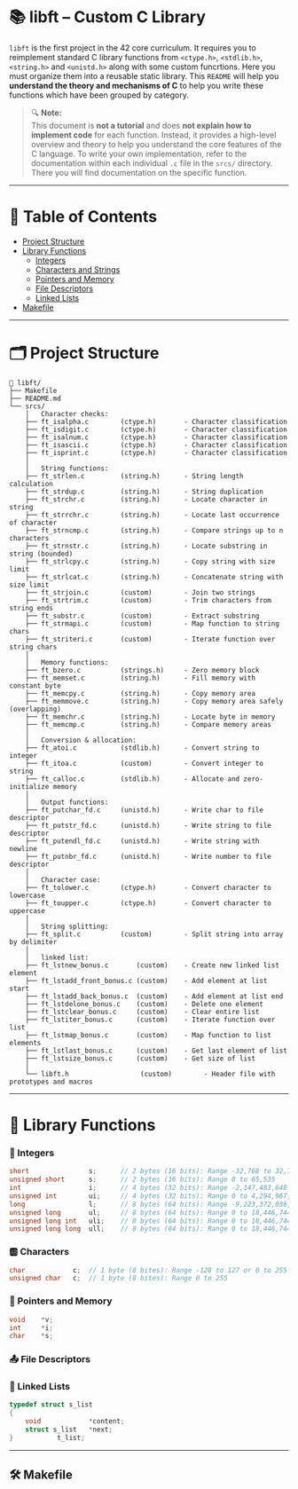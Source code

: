 # 📚 libft – Custom C Library
`libft` is the first project in the 42 core curriculum. It requires you to reimplement standard C library functions from `<ctype.h>`, `<stdlib.h>`, `<string.h>` and `<unistd.h>` along with some custom funcrtions. Here you must organize them into a reusable static library. This `README` will help you **understand the theory and mechanisms of C** to help you write these functions which have been grouped by category.

> 🔍 **Note:**  
This document is **not a tutorial** and does **not explain how to implement code** for each function. Instead, it provides a high-level overview and theory to help you understand the core features of the C language. To write your own implementation, refer to the documentation within each individual `.c` file in the `srcs/` directory. There you will find documentation on the specific function.


---
# 📑 Table of Contents

- [Project Structure](#project-structure)
- [Library Functions](#library-functions)
  - [Integers](#integers)
  - [Characters and Strings](#-characters-and-strings)
  - [Pointers and Memory](#-pointers-and-memory)
  - [File Descriptors](#-file-descriptors)
  - [Linked Lists](#linked-lists)
- [Makefile](#makefile)

--- 
# 🗂 Project Structure

    📁 libft/
    ├── Makefile
    ├── README.md
    └── srcs/
        │   Character checks:
        ├── ft_isalpha.c        (ctype.h)       - Character classification
        ├── ft_isdigit.c        (ctype.h)       - Character classification
        ├── ft_isalnum.c        (ctype.h)       - Character classification
        ├── ft_isascii.c        (ctype.h)       - Character classification
        ├── ft_isprint.c        (ctype.h)       - Character classification
        │
        │   String functions:
        ├── ft_strlen.c         (string.h)      - String length calculation
        ├── ft_strdup.c         (string.h)      - String duplication
        ├── ft_strchr.c         (string.h)      - Locate character in string
        ├── ft_strrchr.c        (string.h)      - Locate last occurrence of character
        ├── ft_strncmp.c        (string.h)      - Compare strings up to n characters
        ├── ft_strnstr.c        (string.h)      - Locate substring in string (bounded)
        ├── ft_strlcpy.c        (string.h)      - Copy string with size limit
        ├── ft_strlcat.c        (string.h)      - Concatenate string with size limit
        ├── ft_strjoin.c        (custom)        - Join two strings
        ├── ft_strtrim.c        (custom)        - Trim characters from string ends
        ├── ft_substr.c         (custom)        - Extract substring
        ├── ft_strmapi.c        (custom)        - Map function to string chars
        ├── ft_striteri.c       (custom)        - Iterate function over string chars
        │
        │   Memory functions:
        ├── ft_bzero.c          (strings.h)     - Zero memory block
        ├── ft_memset.c         (string.h)      - Fill memory with constant byte
        ├── ft_memcpy.c         (string.h)      - Copy memory area
        ├── ft_memmove.c        (string.h)      - Copy memory area safely (overlapping)
        ├── ft_memchr.c         (string.h)      - Locate byte in memory
        ├── ft_memcmp.c         (string.h)      - Compare memory areas
        │
        │   Conversion & allocation:
        ├── ft_atoi.c           (stdlib.h)      - Convert string to integer
        ├── ft_itoa.c           (custom)        - Convert integer to string
        ├── ft_calloc.c         (stdlib.h)      - Allocate and zero-initialize memory
        │
        │   Output functions:
        ├── ft_putchar_fd.c     (unistd.h)      - Write char to file descriptor
        ├── ft_putstr_fd.c      (unistd.h)      - Write string to file descriptor
        ├── ft_putendl_fd.c     (unistd.h)      - Write string with newline
        ├── ft_putnbr_fd.c      (unistd.h)      - Write number to file descriptor
        │
        │   Character case:
        ├── ft_tolower.c        (ctype.h)       - Convert character to lowercase
        ├── ft_toupper.c        (ctype.h)       - Convert character to uppercase
        │
        │   String splitting:
        ├── ft_split.c          (custom)        - Split string into array by delimiter
        │
        │   linked list:
        ├── ft_lstnew_bonus.c       (custom)    - Create new linked list element
        ├── ft_lstadd_front_bonus.c (custom)    - Add element at list start
        ├── ft_lstadd_back_bonus.c  (custom)    - Add element at list end
        ├── ft_lstdelone_bonus.c    (custom)    - Delete one element
        ├── ft_lstclear_bonus.c     (custom)    - Clear entire list
        ├── ft_lstiter_bonus.c      (custom)    - Iterate function over list
        ├── ft_lstmap_bonus.c       (custom)    - Map function to list elements
        ├── ft_lstlast_bonus.c      (custom)    - Get last element of list
        ├── ft_lstsize_bonus.c      (custom)    - Get size of list
        │
        └── libft.h                  (custom)        - Header file with prototypes and macros




---
# 🧰 Library Functions

### 🔢 Integers
```c
short               s;      // 2 bytes (16 bits): Range -32,768 to 32,767
unsigned short      s;      // 2 bytes (16 bits): Range 0 to 65,535
int                 i;      // 4 bytes (32 bits): Range -2,147,483,648 to 2,147,483,647
unsigned int        ui;     // 4 bytes (32 bits): Range 0 to 4,294,967,295
long                l;      // 8 bytes (64 bits): Range -9,223,372,036,854,775,808 to 9,223,372,036,854,775,807
unsigned long       ul;     // 8 bytes (64 bits): Range 0 to 18,446,744,073,709,551,615
unsigned long int   uli;    // 8 bytes (64 bits): Range 0 to 18,446,744,073,709,551,615
unsigned long long  ull;    // 8 bytes (64 bits): Range 0 to 18,446,744,073,709,551,615
```

### 🆎 Characters
```c
char            c;  // 1 byte (8 bites): Range -128 to 127 or 0 to 255
unsigned char   c;  // 1 byte (8 bites): Range 0 to 255
```

### 🧠 Pointers and Memory
```c
void    *v;
int     *i;
char    *s;
```

### 📤 File Descriptors


### 🌲 Linked Lists

```c
typedef struct s_list
{
    void			*content;
    struct s_list	*next;
}			t_list;
```

---

## 🛠️ Makefile
